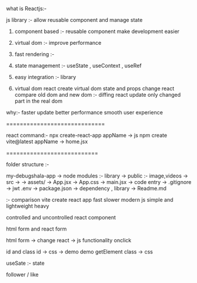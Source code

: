 what is Reactjs:-

js library :- allow  reusable component and manage state 


1. component based :- reusable component make development easier
2. virtual dom :- improve performance 
3. fast rendering :- 
4. state management :- useState , useContext , useRef 
5. easy integration :- library 
   

2. virtual dom
   react create virtual dom
   state and props change 
   react compare old dom and new dom :- diffing 
   react update only changed part in the real dom


why:- faster update 
better performance
smooth user experience


=============================


react command:- 
npx create-react-app  appName   -> js
npm create vite@latest appName  -> home.jsx


===========================

folder structure :-

my-debugshala-app
-> node modules :- library 
-> public :- image,videos
-> src ->
       -> assets/
       -> App.jsx
       -> App.css
       -> main.jsx -> code entry
-> .gitignore -> jwt .env 
-> package.json -> dependency , library
-> Readme.md  


:- comparison
vite                            create react app
fast                              slower
modern                             js
simple and lightweight              heavy 


controlled and uncontrolled react component 

html form and react form

html form -> change 
react -> js functionality onclick


id and class
id -> css   -> demo demo getElement
class -> css


useSate :- state 

follower / like 